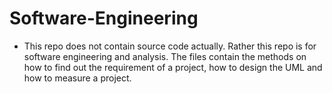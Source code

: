 # Software-Engineering
 - This repo does not contain source code actually. Rather this repo is for software engineering and analysis. The files contain the methods on how to find out the requirement of a project, how to design the UML and how to measure a project.
